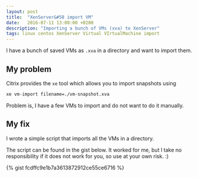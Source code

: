 ```yaml
---
layout: post
title:  "XenServer&#58 import VM"
date:   2016-07-11 13:00:00 +0200
description: "Importing a bunch of VMs (xva) to XenServer"
tags: linux centos XenServer Virtual VIrtualMachine import
---
```

I have a bunch of saved VMs as ```.xva``` in a directory and want to import them.

## My problem
Citrix provides the ```xe``` tool which allows you to import snapshots using

```bash
xe vm-import filename=./vm-snapshot.xva
```


Problem is, I have a few VMs to import and do not want to do it manually.

## My fix
I wrote a simple script that imports all the VMs in a directory.

The script can be found in the gist below. It worked for me, but I take no responsibility if it does not work for you, so use at your own risk. :)

{% gist fcdffc9e1b7a3613872912ce55ce6716 %}
